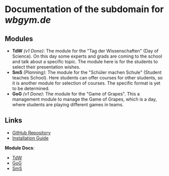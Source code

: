 # Documentation of the subdomain for _wbgym.de_

## Modules

- **TdW** _(v1 Done)_: The module for the "Tag der Wissenschaften" (Day of Science). On this day some experts and grads are coming to the school and talk about a specific topic. The module here is for the students to select their presentation wishes.
- **SmS** _(Planning)_: The module for the "Schüler machen Schule" (Student teaches School). Here students can offer courses for other students, so it is another module for selection of courses. The specific format is yet to be determined.
- **GoG** _(v1 Done)_: The module for the "Game of Grapes". This a management module to manage the Game of Grapes, which is a day, where students are playing different games in teams.

## Links

- [GitHub Repository](https://github.com/wbgym-webteam/subdomain)
- [Installation Guide](./installation.md)

**Module Docs**:

- [TdW](./modules/tdw.md)
- [GoG](./modules/gog.md)
- [SmS](./modules/sms.md)
